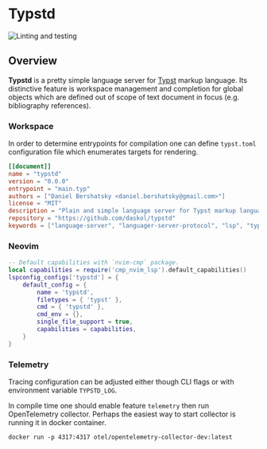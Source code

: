 # Typstd

![Linting and testing][1]

[1]: https://github.com/daskol/typstd/actions/workflows/on-push.yml/badge.svg

## Overview

**Typstd** is a pretty simple language server for [Typst][2] markup language.
Its distinctive feature is workspace management and completion for global
objects which are defined out of scope of text document in focus (e.g.
bibliography references).

[2]: https://github.com/typst/typst

### Workspace

In order to determine entrypoints for compilation one can define `typst.toml`
configuration file which enumerates targets for rendering.

```toml
[[document]]
name = "typstd"
version = "0.0.0"
entrypoint = "main.typ"
authors = ["Daniel Bershatsky <daniel.bershatsky@gmail.com>"]
license = "MIT"
description = "Plain and simple language server for Typst markup language."
repository = "https://github.com/daskol/typstd"
keywords = ["language-server", "languager-server-protocol", "lsp", "typst"]
```

### Neovim

```lua
-- Default capabilities with `nvim-cmp` package.
local capabilities = require('cmp_nvim_lsp').default_capabilities()
lspconfig_configs['typstd'] = {
    default_config = {
        name = 'typstd',
        filetypes = { 'typst' },
        cmd = { 'typstd' },
        cmd_env = {},
        single_file_support = true,
        capabilities = capabilities,
    }
}
```

### Telemetry

Tracing configuration can be adjusted either though CLI flags or with
environment variable `TYPSTD_LOG`.

In compile time one should enable feature `telemetry` then run OpenTelemetry
collector. Perhaps the easiest way to start collector is running it in docker
container.

```shell
docker run -p 4317:4317 otel/opentelemetry-collector-dev:latest
```
